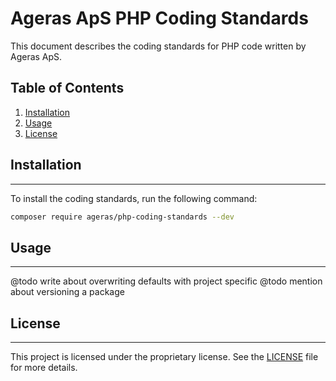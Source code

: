 Ageras ApS PHP Coding Standards
==============================

This document describes the coding standards for PHP code written by Ageras ApS.

## Table of Contents
1. [Installation](#installation)
2. [Usage](#usage)
3. [License](#license)
 
## Installation

---

To install the coding standards, run the following command:
```bash
composer require ageras/php-coding-standards --dev
```

## Usage

---

@todo write about overwriting defaults with project specific
@todo mention about versioning a package

## License

---

This project is licensed under the proprietary license. See the [LICENSE](LICENSE) file for more details.
